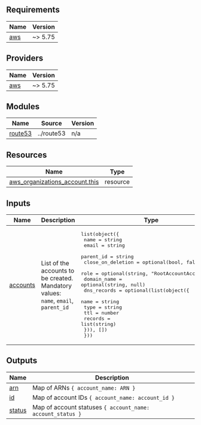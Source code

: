 <!-- BEGIN_TF_DOCS -->
## Requirements

| Name | Version |
|------|---------|
| <a name="requirement_aws"></a> [aws](#requirement\_aws) | ~> 5.75 |

## Providers

| Name | Version |
|------|---------|
| <a name="provider_aws"></a> [aws](#provider\_aws) | ~> 5.75 |

## Modules

| Name | Source | Version |
|------|--------|---------|
| <a name="module_route53"></a> [route53](#module\_route53) | ../route53 | n/a |

## Resources

| Name | Type |
|------|------|
| [aws_organizations_account.this](https://registry.terraform.io/providers/hashicorp/aws/latest/docs/resources/organizations_account) | resource |

## Inputs

| Name | Description | Type | Default | Required |
|------|-------------|------|---------|:--------:|
| <a name="input_accounts"></a> [accounts](#input\_accounts) | List of the accounts to be created. Mandatory values: `name`, `email`, `parent_id` | <pre>list(object({<br/>    name              = string<br/>    email             = string<br/>    parent_id         = string<br/>    close_on_deletion = optional(bool, false)<br/>    role              = optional(string, "RootAccountAccessRole")<br/>    domain_name       = optional(string, null)<br/>    dns_records = optional(list(object({<br/>      name    = string<br/>      type    = string<br/>      ttl     = number<br/>      records = list(string)<br/>    })), [])<br/>  }))</pre> | n/a | yes |

## Outputs

| Name | Description |
|------|-------------|
| <a name="output_arn"></a> [arn](#output\_arn) | Map of ARNs `{ account_name: ARN }` |
| <a name="output_id"></a> [id](#output\_id) | Map of account IDs `{ account_name: account_id }` |
| <a name="output_status"></a> [status](#output\_status) | Map of account statuses `{ account_name: account_status }` |
<!-- END_TF_DOCS -->